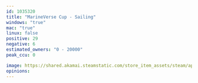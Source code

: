 ```yaml
---
id: 1035320
title: "MarineVerse Cup - Sailing"
windows: "true"
mac: "true"
linux: false
positive: 29
negative: 6
estimated_owners: "0 - 20000"
peak_ccu: 0

image: https://shared.akamai.steamstatic.com/store_item_assets/steam/apps/1035320/header.jpg?t=1729033342
opinions:
---
```

